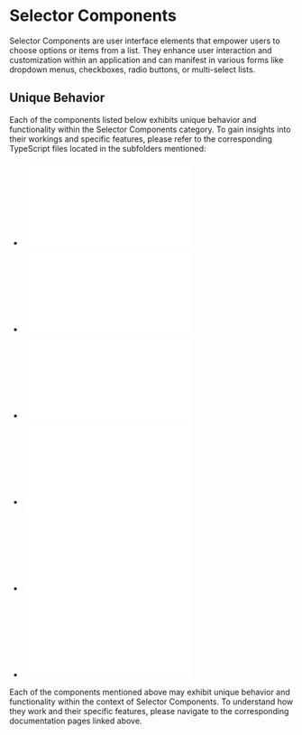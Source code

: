 # Selector Components

Selector Components are user interface elements that empower users to choose options or items from a list. They enhance user interaction and customization within an application and can manifest in various forms like dropdown menus, checkboxes, radio buttons, or multi-select lists.

##

## Unique Behavior

Each of the components listed below exhibits unique behavior and functionality within the Selector Components category. To gain insights into their workings and specific features, please refer to the corresponding TypeScript files located in the subfolders mentioned:

- ![Button Components](./ButtonComponents/modules.md)
- ![Cascading](./Cascading/modules.md)
- ![Dropdown](./DropDown/modules.md)
- ![RadioSelected](./RadioSelected/modules.md)
- ![Select Drowdown](./SelectDrowdown/modules.md)
- ![Show Filter Object](./ShowFilterObject/modules.md)

Each of the components mentioned above may exhibit unique behavior and functionality within the context of Selector Components. To understand how they work and their specific features, please navigate to the corresponding documentation pages linked above.
